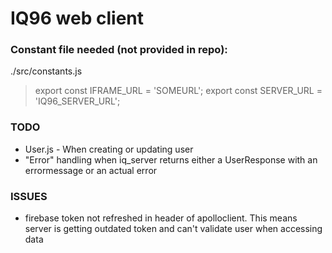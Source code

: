 # IQ96 web client

### Constant file needed (not provided in repo):

./src/constants.js

> export const IFRAME_URL = 'SOMEURL';
> export const SERVER_URL = 'IQ96_SERVER_URL';

### TODO

- User.js - When creating or updating user
- "Error" handling when iq_server returns either a UserResponse with an errormessage or an actual error

### ISSUES

- firebase token not refreshed in header of apolloclient. This means server is getting outdated token and can't validate user when accessing data
